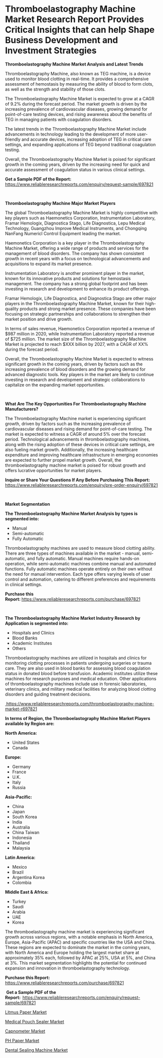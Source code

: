 <p><h1>Thromboelastography Machine Market Research Report Provides Critical Insights that can help Shape Business Development and Investment Strategies</h1></p><p><strong>Thromboelastography Machine Market Analysis and Latest Trends</strong></p>
<p><p>Thromboelastography Machine, also known as TEG machine, is a device used to monitor blood clotting in real-time. It provides a comprehensive assessment of hemostasis by measuring the ability of blood to form clots, as well as the strength and stability of those clots.</p><p>The Thromboelastography Machine Market is expected to grow at a CAGR of 9.2% during the forecast period. The market growth is driven by the increasing prevalence of cardiovascular diseases, growing demand for point-of-care testing devices, and rising awareness about the benefits of TEG in managing patients with coagulation disorders.</p><p>The latest trends in the Thromboelastography Machine Market include advancements in technology leading to the development of more user-friendly and accurate devices, increasing adoption of TEG in critical care settings, and expanding applications of TEG beyond traditional coagulation testing.</p><p>Overall, the Thromboelastography Machine Market is poised for significant growth in the coming years, driven by the increasing need for quick and accurate assessment of coagulation status in various clinical settings.</p></p>
<p><strong>Get a Sample PDF of the Report:&nbsp;</strong> <a href="https://www.reliableresearchreports.com/enquiry/request-sample/697821">https://www.reliableresearchreports.com/enquiry/request-sample/697821</a></p>
<p>&nbsp;</p>
<p><strong>Thromboelastography Machine Major Market Players</strong></p>
<p><p>The global Thromboelastography Machine Market is highly competitive with key players such as Haemonetics Corporation, Instrumentation Laboratory, Framar Hemologix, Diagnostica Stago, Life Diagnostica, Lepu Medical Technology, Guangzhou Improve Medical Instruments, and Chongqing NanFang Numericl Control Equipment leading the market.</p><p>Haemonetics Corporation is a key player in the Thromboelastography Machine Market, offering a wide range of products and services for the management of blood disorders. The company has shown consistent growth in recent years with a focus on technological advancements and acquisitions to expand its market presence.</p><p>Instrumentation Laboratory is another prominent player in the market, known for its innovative products and solutions for hemostasis management. The company has a strong global footprint and has been investing in research and development to enhance its product offerings.</p><p>Framar Hemologix, Life Diagnostica, and Diagnostica Stago are other major players in the Thromboelastography Machine Market, known for their high-quality products and strong market presence. These companies have been focusing on strategic partnerships and collaborations to strengthen their market position and drive growth.</p><p>In terms of sales revenue, Haemonetics Corporation reported a revenue of $987 million in 2020, while Instrumentation Laboratory reported a revenue of $725 million. The market size of the Thromboelastography Machine Market is projected to reach $XXX billion by 2027, with a CAGR of XX% during the forecast period.</p><p>Overall, the Thromboelastography Machine Market is expected to witness significant growth in the coming years, driven by factors such as the increasing prevalence of blood disorders and the growing demand for advanced diagnostic tools. Key players in the market are likely to continue investing in research and development and strategic collaborations to capitalize on the expanding market opportunities.</p></p>
<p>&nbsp;</p>
<p><strong>What Are The Key Opportunities For Thromboelastography Machine Manufacturers?</strong></p>
<p><p>The Thromboelastography Machine market is experiencing significant growth, driven by factors such as the increasing prevalence of cardiovascular diseases and rising demand for point-of-care testing. The market is expected to witness a CAGR of around 5% over the forecast period. Technological advancements in thromboelastography machines, along with the rising adoption of these devices in critical care settings, are also fueling market growth. Additionally, the increasing healthcare expenditure and improving healthcare infrastructure in emerging economies are expected to further propel market growth. Overall, the thromboelastography machine market is poised for robust growth and offers lucrative opportunities for market players.</p></p>
<p><strong>Inquire or Share Your Questions If Any Before Purchasing This Report:</strong> <a href="https://www.reliableresearchreports.com/enquiry/pre-order-enquiry/697821">https://www.reliableresearchreports.com/enquiry/pre-order-enquiry/697821</a></p>
<p>&nbsp;</p>
<p><strong>Market Segmentation</strong></p>
<p><strong>The Thromboelastography Machine Market Analysis by types is segmented into:</strong></p>
<p><ul><li>Manual</li><li>Semi-automatic</li><li>Fully Automatic</li></ul></p>
<p><p>Thromboelastography machines are used to measure blood clotting ability. There are three types of machines available in the market - manual, semi-automatic, and fully automatic. Manual machines require hands-on operation, while semi-automatic machines combine manual and automated functions. Fully automatic machines operate entirely on their own without the need for manual intervention. Each type offers varying levels of user control and automation, catering to different preferences and requirements in clinical settings.</p></p>
<p><strong>Purchase this Report:&nbsp;</strong><a href="https://www.reliableresearchreports.com/purchase/697821">https://www.reliableresearchreports.com/purchase/697821</a></p>
<p>&nbsp;</p>
<p><strong>The Thromboelastography Machine Market Industry Research by Application is segmented into:</strong></p>
<p><ul><li>Hospitals and Clinics</li><li>Blood Banks</li><li>Academic Institutes</li><li>Others</li></ul></p>
<p><p>Thromboelastography machines are utilized in hospitals and clinics for monitoring clotting processes in patients undergoing surgeries or trauma care. They are also used in blood banks for assessing blood coagulation status in donated blood before transfusion. Academic institutes utilize these machines for research purposes and medical education. Other applications of thromboelastography machines include use in forensic laboratories, veterinary clinics, and military medical facilities for analyzing blood clotting disorders and guiding treatment decisions.</p></p>
<p><a href="https://www.reliableresearchreports.com/thromboelastography-machine-market-r697821">&nbsp;https://www.reliableresearchreports.com/thromboelastography-machine-market-r697821</a></p>
<p><strong>In terms of Region, the Thromboelastography Machine Market Players available by Region are:</strong></p>
<p>
    <p> <strong> North America: </strong>
        <ul>
            <li>United States</li>
            <li>Canada</li>
        </ul>
        </p> 
    <p> <strong> Europe: </strong>
        <ul>
            <li>Germany</li>
            <li>France</li>
            <li>U.K.</li>
            <li>Italy</li>
            <li>Russia</li>
        </ul>
        </p> 
    <p> <strong> Asia-Pacific: </strong>
        <ul>
            <li>China</li>
            <li>Japan</li>
            <li>South Korea</li>
            <li>India</li>
            <li>Australia</li>
            <li>China Taiwan</li>
            <li>Indonesia</li>
            <li>Thailand</li>
            <li>Malaysia</li>
        </ul>
        </p> 
    <p> <strong> Latin America: </strong>
        <ul>
            <li>Mexico</li>
            <li>Brazil</li>
            <li>Argentina Korea</li>
            <li>Colombia</li>
        </ul>
        </p> 
    <p> <strong> Middle East & Africa: </strong>
        <ul>
            <li>Turkey</li>
            <li>Saudi</li>
            <li>Arabia</li>
            <li>UAE</li>
            <li>Korea</li>
        </ul>
    </p>
    </p>
<p><p>The thromboelastography machine market is experiencing significant growth across various regions, with a notable emphasis in North America, Europe, Asia-Pacific (APAC) and specific countries like the USA and China. These regions are expected to dominate the market in the coming years, with North America and Europe holding the largest market share at approximately 35% each, followed by APAC at 25%, USA at 5%, and China at 3%. This market segmentation highlights the potential for continued expansion and innovation in thromboelastography technology.</p></p>
<p><strong>Purchase this Report: </strong><a href="https://www.reliableresearchreports.com/purchase/697821">https://www.reliableresearchreports.com/purchase/697821</a></p>
<p>&nbsp;<strong>Get a Sample PDF of the Report:&nbsp;&nbsp;</strong><a href="https://www.reliableresearchreports.com/enquiry/request-sample/697821">https://www.reliableresearchreports.com/enquiry/request-sample/697821</a></p>
<p><strong></strong></p>
<p><p><a href="https://github.com/qqkvdkuc33/Market-Research-Report-List-1/blob/main/litmus-paper-market.md">Litmus Paper Market</a></p><p><a href="https://github.com/eugeneKim6262/Market-Research-Report-List-1/blob/main/medical-pouch-sealer-market.md">Medical Pouch Sealer Market</a></p><p><a href="https://github.com/Raeloodard576457/Market-Research-Report-List-1/blob/main/capnometer-market.md">Capnometer Market</a></p><p><a href="https://github.com/pizolina/Market-Research-Report-List-5/blob/main/ph-paper-market.md">PH Paper Market</a></p><p><a href="https://github.com/markmellon1/Market-Research-Report-List-1/blob/main/dental-sealing-machine-market.md">Dental Sealing Machine Market</a></p></p>